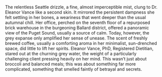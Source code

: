 The relentless Seattle drizzle, a fine, almost imperceptible mist, clung to Dr. Eleanor Vance like a second skin.  It mirrored the persistent dampness she felt settling in her bones, a weariness that went deeper than the usual autumnal chill.  Her office, perched on the seventh floor of a repurposed brick warehouse in the burgeoning Ballard district, offered a panoramic view of the Puget Sound, usually a source of calm.  Today, however, the grey expanse only amplified her sense of unease.  The scent of freshly brewed coffee, usually a comforting aroma in her minimalist, sun-drenched space, did little to lift her spirits.  Eleanor Vance, PhD, Registered Dietitian, stared out at the churning grey water, the weight of a particularly challenging client pressing heavily on her mind.  This wasn’t just about broccoli and balanced meals; this was about something far more complicated, something that smelled faintly of betrayal and secrets.

